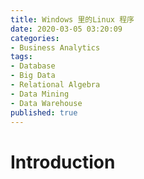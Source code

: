 ```yaml
---
title: Windows 里的Linux 程序
date: 2020-03-05 03:20:09
categories:
- Business Analytics
tags:
- Database
- Big Data
- Relational Algebra
- Data Mining
- Data Warehouse
published: true
---
```


# Introduction


